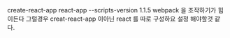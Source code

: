 create-react-app react-app --scripts-version 1.1.5
webpack 을 조작하기가 힘이든다 그럴경우 creat-react-app 이아닌 react 를 따로 구성하요 설정 해야할것 같다.